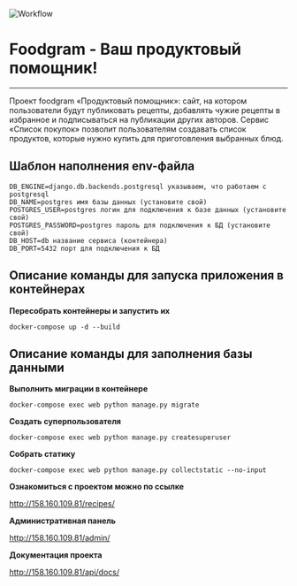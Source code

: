 ![Workflow](https://github.com/uzhn/foodgram-project-react/actions/workflows/foodgramdb_workflow.yml/badge.svg)
# Foodgram - Ваш продуктовый помощник!
---
Проект foodgram «Продуктовый помощник»: сайт, на котором пользователи будут публиковать рецепты, добавлять чужие рецепты в избранное и подписываться на публикации других авторов. Сервис «Список покупок» позволит пользователям создавать список продуктов, которые нужно купить для приготовления выбранных блюд.

## Шаблон наполнения env-файла
```
DB_ENGINE=django.db.backends.postgresql указываем, что работаем с postgresql
DB_NAME=postgres имя базы данных (установите свой)
POSTGRES_USER=postgres логин для подключения к базе данных (установите свой)
POSTGRES_PASSWORD=postgres пароль для подключения к БД (установите свой)
DB_HOST=db название сервиса (контейнера)
DB_PORT=5432 порт для подключения к БД
```

## Описание команды для запуска приложения в контейнерах

__Пересобрать контейнеры и запустить их__

```
docker-compose up -d --build
```

## Описание команды для заполнения базы данными

__Выполнить миграции в контейнере__

```
docker-compose exec web python manage.py migrate
```

__Создать суперпользователя__

```
docker-compose exec web python manage.py createsuperuser
```

__Собрать статику__

```
docker-compose exec web python manage.py collectstatic --no-input 
```

__Ознакомиться с проектом можно по ссылке__

http://158.160.109.81/recipes/


__Административная панель__

http://158.160.109.81/admin/


__Документация проекта__

http://158.160.109.81/api/docs/

